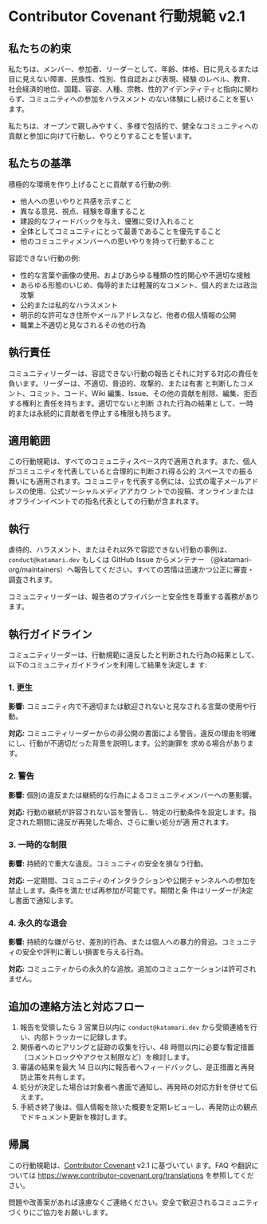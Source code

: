 # Contributor Covenant 行動規範 v2.1

## 私たちの約束

私たちは、メンバー、参加者、リーダーとして、年齢、体格、目に見えるまたは目に見えない障害、民族性、性別、性自認および表現、経験
のレベル、教育、社会経済的地位、国籍、容姿、人種、宗教、性的アイデンティティと指向に関わらず、コミュニティへの参加をハラスメント
のない体験にし続けることを誓います。

私たちは、オープンで親しみやすく、多様で包括的で、健全なコミュニティへの貢献と参加に向けて行動し、やりとりすることを誓います。

## 私たちの基準

積極的な環境を作り上げることに貢献する行動の例:

- 他人への思いやりと共感を示すこと
- 異なる意見、視点、経験を尊重すること
- 建設的なフィードバックを与え、優雅に受け入れること
- 全体としてコミュニティにとって最善であることを優先すること
- 他のコミュニティメンバーへの思いやりを持って行動すること

容認できない行動の例:

- 性的な言葉や画像の使用、およびあらゆる種類の性的関心や不適切な接触
- あらゆる形態のいじめ、侮辱的または軽蔑的なコメント、個人的または政治攻撃
- 公的または私的なハラスメント
- 明示的な許可なき住所やメールアドレスなど、他者の個人情報の公開
- 職業上不適切と見なされるその他の行為

## 執行責任

コミュニティリーダーは、容認できない行動の報告とそれに対する対応の責任を負います。リーダーは、不適切、脅迫的、攻撃的、または有害
と判断したコメント、コミット、コード、Wiki 編集、Issue、その他の貢献を削除、編集、拒否する権利と責任を持ちます。適切でないと判断
された行為の結果として、一時的または永続的に貢献者を停止する権限も持ちます。

## 適用範囲

この行動規範は、すべてのコミュニティスペース内で適用されます。また、個人がコミュニティを代表していると合理的に判断され得る公的
スペースでの振る舞いにも適用されます。コミュニティを代表する例には、公式の電子メールアドレスの使用、公式ソーシャルメディアアカウ
ントでの投稿、オンラインまたはオフラインイベントでの指名代表としての行動が含まれます。

## 執行

虐待的、ハラスメント、またはそれ以外で容認できない行動の事例は、`conduct@katamari.dev` もしくは GitHub Issue からメンテナー
（@katamari-org/maintainers）へ報告してください。すべての苦情は迅速かつ公正に審査・調査されます。

コミュニティリーダーは、報告者のプライバシーと安全性を尊重する義務があります。

## 執行ガイドライン

コミュニティリーダーは、行動規範に違反したと判断された行為の結果として、以下のコミュニティガイドラインを利用して結果を決定しま
す:

### 1. 更生

**影響:** コミュニティ内で不適切または歓迎されないと見なされる言葉の使用や行動。

**対応:** コミュニティリーダーからの非公開の書面による警告。違反の理由を明確にし、行動が不適切だった背景を説明します。公的謝罪を
求める場合があります。

### 2. 警告

**影響:** 個別の違反または継続的な行為によるコミュニティメンバーへの悪影響。

**対応:** 行動の継続が許容されない旨を警告し、特定の行動条件を設定します。指定された期間に違反が再発した場合、さらに重い処分が適
用されます。

### 3. 一時的な制限

**影響:** 持続的で重大な違反。コミュニティの安全を損なう行動。

**対応:** 一定期間、コミュニティのインタラクションや公開チャンネルへの参加を禁止します。条件を満たせば再参加が可能です。期間と条
件はリーダーが決定し書面で通知します。

### 4. 永久的な退会

**影響:** 持続的な嫌がらせ、差別的行為、または個人への暴力的脅迫。コミュニティの安全や評判に著しい損害を与える行為。

**対応:** コミュニティからの永久的な追放。追加のコミュニケーションは許可されません。

## 追加の連絡方法と対応フロー

1. 報告を受領したら 3 営業日以内に `conduct@katamari.dev` から受領連絡を行い、内部トラッカーに記録します。
2. 関係者へのヒアリングと証跡の収集を行い、48 時間以内に必要な暫定措置（コメントロックやアクセス制限など）を検討します。
3. 審議の結果を最大 14 日以内に報告者へフィードバックし、是正措置と再発防止策を共有します。
4. 処分が決定した場合は対象者へ書面で通知し、再発時の対応方針を併せて伝えます。
5. 手続き終了後は、個人情報を除いた概要を定期レビューし、再発防止の観点でドキュメント更新を検討します。

## 帰属

この行動規範は、[Contributor Covenant](https://www.contributor-covenant.org/version/2/1/code_of_conduct.html) v2.1 に基づいてい
ます。FAQ や翻訳については <https://www.contributor-covenant.org/translations> を参照してください。

問題や改善案があれば遠慮なくご連絡ください。安全で歓迎されるコミュニティづくりにご協力をお願いします。
